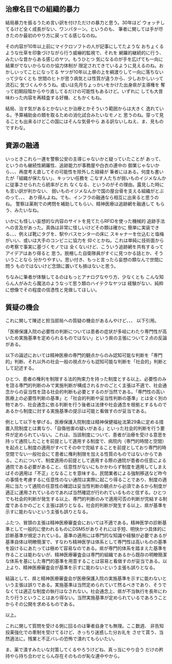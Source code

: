 ﻿## 治療名目での組織的暴力

結局暴力を振るうため言い訳を付けただけの暴力と思う。30年ほど
ウォッチしてるけど全く成長がない、ワンパターン。というのも、
筆者に関しては手が尽きたのか最初のやり方に戻ってる感じなのね。

その内容が10年以上前にマイクロソフトの人が記事にしてたような
おちょくるような仕草を印象づけながら行う威嚇的監視で、それを
網羅的継続的に行う、みたいな昔からある感じのヤツ。もうひとつ
気になるのが手を広げても一向に結果がでないからなのか協力体制が
限定されてきているように見えるのね。おかしいってことになってる
ヤツが10年以上塀の上を綱渡りして一向に落ちないって少なくとも
世間のヒトが思う病気とは性質が違うから、少しおかしいって流石に
気づくんやろうね。或いは先月ちょっかいをかけた出身県が主導権を
奪って初期段階からやり直してるだけの可能性もあるけど。いずれに
しても大昔味わった内容を再精査する好機、ともかくもね。

結局、治す気があるとかないとか治療とかそういう範囲からは大きく
逸れている。予算補助金の類を取るための消化試合みたいなモノと
思うのね。穿って見ることも出来るけどこの国にはそんな気骨やら
ある訳ないしねえ、ま、見ものですわな。


## 資源の融通

いっときこれら一連を警察公安の主導じゃないかと疑っていたことが
あって、というのも継続性網羅性、追跡能力が事務屋や白衣の連中の
御業じゃないから、、、再度考え直してその可能性を除外した経緯が
筆者にはある。何度も書いたが「組織が保たない」、キッツい任務を
こなす人たちが弱いものイジメなんかに従事させられたら統率がとれ
なくなる、というのがその理由。露見した時にも言い訳が利かない、
弱いものイジメなんかで国の屋台骨を支える組織がとぶのって、、、
あり得んよね。でも、インフラの融通なら相互に出来ると思うのね。
警察は薬剤での拷問を補助してもらい、精神医療は追跡網を融通して
もらう、みたいなね。

いかにも怪しい妄想的な内容のサイトを見てたらRFIDを使った機械的
追跡手法への言及があった。真偽は非常に怪しいけどその類は確かに
簡単に実装できる、、、例えば靴にタグを、駅やバスセンターの床に
スキャナーを仕込むと塩梅がいい、或いは大手のコンビニに協力を
仰ぐとかね。これは単純に技術面からの考察で事実に基づくモノでは
全くないけど、こういう追跡網を共有するってアイデアはあり得ると
思う。脱柵した自衛隊員がすぐに見つかる話とか、そういうことなら
分かりやすい。思い付き、もっと言ったら妄想の類なんで世間に問う
ものではないけど念頭に置いても損はないと思う。

ちなみに筆者が体験してるのはもっとアナログなやり方、少なくとも
こんな知らん人がみたら魔法のようなって思う類のハイテクなヤツは
経験がない、純粋に想像でその程度の信憑性と見做してほしい。


## 質疑の機会

これに関して陳述と担当部局への質疑の機会があるんやけど、、、
以下引用。

「医療保護入院の必要性の判断については患者の症状が多岐にわたり専門性が高いため実施基準を定められるものではない」という県の主張について２点の反論がある。

以下の論述においては精神医療の専門的観点からのみ認知可能な判断を「専門的」判断、それ以外の社会一般の視点からも認知可能な判断を「社会的」判断として記述する。

ひとつ、患者の権利を制限する法的拘束力を持った制度とする以上、必要性のみを諮る専門的判断のみで実施判断が構成されるかのごとく主張は不適で、社会通念からの妥当性を諮る社会的判断も必要とするのが当然である。「専門性の高い医療上の必要性判断の基準」と「社会的判断や妥当性判断の基準」とは全く別の物であり、社会通念に依る判断を行う後者は法律や社会通念を根拠とするものであるから制度に対する実施基準の提示は可能と看做すのが妥当である。

例として以下を挙げる。医療保護入院制度は精神保健福祉法第29条に定める措置入院制度とは異なり、「自傷他害の疑いがある」といった社会的判断を行う要件が定められていない。これは、当該制度について、患者が治療を受ける意思を持って通院したことを前提として適用する制度で、病院内（専門的時間と空間）を起点とし制度の適用がすべてその中で完結することを前提としており専門的時空間でない一般社会にて患者に権利制限を加える性質のものではないからである。これについて、制度適用の前提として適用する際の通院が患者の任意による通院である必要があること、任意性がないにもかかわらず制度を適用してしまえばその適用は「不正」となることを意味する。民間業者による強制移送など昨今の事情を考慮するに任意性のない通院は実際に起こり得ることであり、制度の適用に当たって通院の任意性の確認は妥当性判断の観点から必須であるから制度が適正に運用されているのであれば当然確認が行われているものと信ずる。ひとつでも社会的判断が発生する以上、専門的判断のみで適用可否の判断が完結する制度であるかのごとく主張は誤りとなる。社会的判断が発生する以上、県が基準を示すに能わないという主張も誤りとなる。

ふたつ、冒頭の主張は精神医療審査会においては不適である。精神医学の診断基準として一般的に使われるものにDSM5がありそれには手短、明快かつ具体的に診断基準が規定されている。基準の適用には専門的な知識や経験が必要であるが基準自体は明瞭簡潔で、すなわち精神医学は体系として専門性は高いものの基準を設けるにあたっては極めて容易なのである。県が専門的体系を踏まえた基準を作ることは能わないが、精神医療審査会は専門的組織であるから既存の明瞭簡潔な体系を基にした専門的基準を用意することは容易と看做すのが妥当である。以上より、精神医療審査会が基準を示すに能わないという主張も誤りとなる。

結論として、県と精神医療審査会が医療保護入院の実施基準を示すに能わないという主張は誤りである。実施基準は当然定められていて然るべきであり、そうでなくては適正な制度の執行はなされない。社会通念上、県が不当執行を長年にわたり行うということはあり得ない。当然実施基準が定められているであろうことからその公開を求めるものである。

以上。

これに関して質問を受ける側に回るのは筆者自身でも無理。ここ数週、
非告知投薬強化での牽制を受けてるけど、きっちり迷惑した分お礼を
させて貰う、当然適法に。残業と不正バレの恐怖で潰れてもらいたい。

ま、薬で潰すみたいな対策してくるやろうけどね、真っ当にやり合う
だけの矜持やら持ち合わせとらん存在そのものが恥な連中やから。
